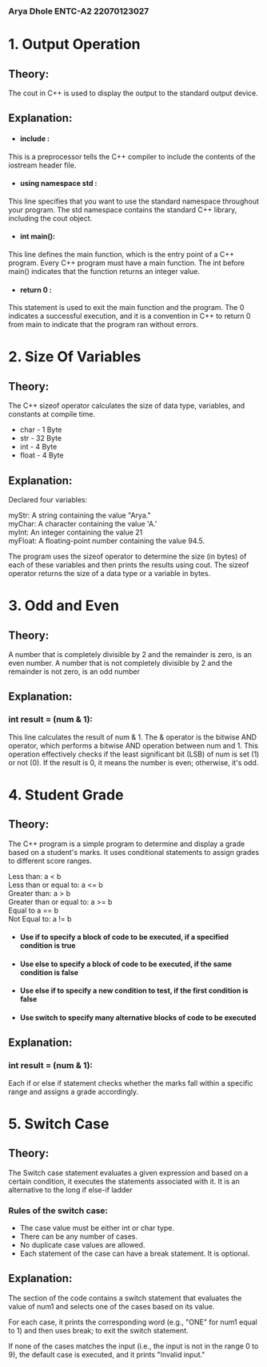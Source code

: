 ### Arya Dhole  ENTC-A2  22070123027
# 1. Output Operation

## Theory:
The cout in C++ is used to display the output to the standard output device.

## Explanation:
* #### include <iostream> :  
This is a preprocessor tells the C++ compiler to include the contents of the iostream header file.

* #### using namespace std :  
This line specifies that you want to use the standard namespace throughout your program. The std namespace contains the standard C++ library, including the cout object.

* #### int main(): 
This line defines the main function, which is the entry point of a C++ program. Every C++ program must have a main function. The int before main() indicates that the function returns an integer value.

* #### return 0 :  
This statement is used to exit the main function and the program. The 0 indicates a successful execution, and it is a convention in C++ to return 0 from main to indicate that the program ran without errors.

# 2. Size Of Variables

## Theory:

The C++ sizeof operator calculates the size of data type, variables, and constants at compile time.

* char  - 1 Byte  
* str   - 32 Byte  
* int   - 4 Byte  
* float - 4 Byte

## Explanation:

Declared four variables:

myStr: A string containing the value "Arya."  
myChar: A character containing the value 'A.'  
myInt: An integer containing the value 21  
myFloat: A floating-point number containing the value 94.5.


The program uses the sizeof operator to determine the size (in bytes) of each of these variables and then prints the results using cout. The sizeof operator returns the size of a data type or a variable in bytes.    


# 3. Odd and Even

## Theory:  
A number that is completely divisible by 2 and the remainder is zero, is an even number. A number that is not completely divisible by 2 and the remainder is not zero, is an odd number

## Explanation:

### int result = (num & 1):  
This line calculates the result of num & 1. The & operator is the bitwise AND operator, which performs a bitwise AND operation between num and 1. This operation effectively checks if the least significant bit (LSB) of num is set (1) or not (0). If the result is 0, it means the number is even; otherwise, it's odd.

# 4. Student Grade

## Theory:  
The C++ program is a simple program to determine and display a grade based on a student's marks. It uses conditional statements to assign grades to different score ranges.

 Less than: a < b  
 Less than or equal to: a <= b  
 Greater than: a > b  
 Greater than or equal to: a >= b  
 Equal to a == b  
 Not Equal to: a != b 

* #### Use if to specify a block of code to be executed, if a specified condition is true  
* #### Use else to specify a block of code to be executed, if the same condition is false  
* #### Use else if to specify a new condition to test, if the first condition is false  
* #### Use switch to specify many alternative blocks of code to be executed

## Explanation:

### int result = (num & 1):  

Each if or else if statement checks whether the marks fall within a specific range and assigns a grade accordingly.

# 5. Switch Case

## Theory:

The Switch case statement evaluates a given expression and based on a certain condition, it executes the statements associated with it. It is an alternative to the long if else-if ladder

### Rules of the switch case:

* The case value must be either int or char type.
* There can be any number of cases.
* No duplicate case values are allowed.
* Each statement of the case can have a break statement. It is optional.

## Explanation:

The section of the code contains a switch statement that evaluates the value of num1 and selects one of the cases based on its value.

For each case, it prints the corresponding word (e.g., "ONE" for num1 equal to 1) and then uses break; to exit the switch statement.

If none of the cases matches the input (i.e., the input is not in the range 0 to 9), the default case is executed, and it prints "Invalid input."


